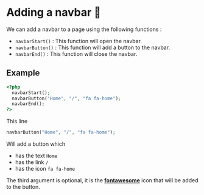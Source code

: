 # Adding a navbar 🔧

We can add a navbar to a page using the following functions : 

- `navbarStart()` : This function will open the navbar.
- `navbarButton()` : This function will add a button to the navbar.
- `navbarEnd()` : This function will close the navbar.

## Example 

```php
<?php
  navbarStart(); 
  navbarButton("Home", "/", "fa fa-home"); 
  navbarEnd(); 
?>
```

This line

```php
navbarButton("Home", "/", "fa fa-home");
```

Will add a button which 
- has the text `Home`
- has the link `/`
- has the icon `fa fa-home`

The third argument is optional, it is the [**fontawesome**](https://fontawesome.com/) icon that will be added to the button.